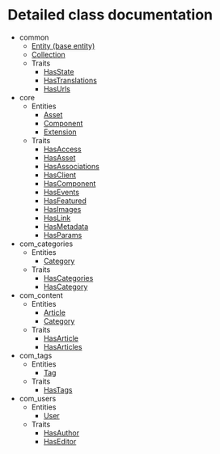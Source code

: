 # Detailed class documentation  

* common
    * [Entity (base entity)](./Entity.md)
     * [Collection](./Collection.md)
    * Traits
        * [HasState](./Traits/HasState.md)
        * [HasTranslations](./Traits/HasTranslations.md)
        * [HasUrls](./Traits/HasUrls.md)
* core
    * Entities
        * [Asset](./Core/Asset.md)
        * [Component](./Core/Extension/Component.md)
        * [Extension](./Core/Extension.md)
    * Traits
        * [HasAccess](./Core/Traits/HasAccess.md)
        * [HasAsset](./Core/Traits/HasAsset.md)
        * [HasAssociations](./Core/Traits/HasAssociations.md)
        * [HasClient](./Core/Traits/HasClient.md)
        * [HasComponent](./Core/Traits/HasComponent.md)
        * [HasEvents](./Core/Traits/HasEvents.md)
        * [HasFeatured](./Core/Traits/HasFeatured.md)
        * [HasImages](./Core/Traits/HasImages.md)
        * [HasLink](./Core/Traits/HasLink.md)
        * [HasMetadata](./Core/Traits/HasMetadata.md)
        * [HasParams](./Core/Traits/HasParams.md)
* com_categories
    * Entities
        * [Category](./Categories/Category.md)
    * Traits
        * [HasCategories](./Categories/Traits/HasCategories.md)
        * [HasCategory](./Categories/Traits/HasCategory.md)
* com_content
    * Entities
        * [Article](./Content/Article.md)
        * [Category](./Content/Category.md)
    * Traits
        * [HasArticle](./Content/Traits/HasArticle.md)
        * [HasArticles](./Content/Traits/HasArticles.md)
* com_tags
    * Entities
        * [Tag](./Tags/Tag.md)
    * Traits
        * [HasTags](./Tags/Traits/HasTags.md)
* com_users
    * Entities
        * [User](./Users/User.md)
    * Traits
        * [HasAuthor](./Users/Traits/HasAuthor.md)
        * [HasEditor](./Users/Traits/HasEditor.md)
        
